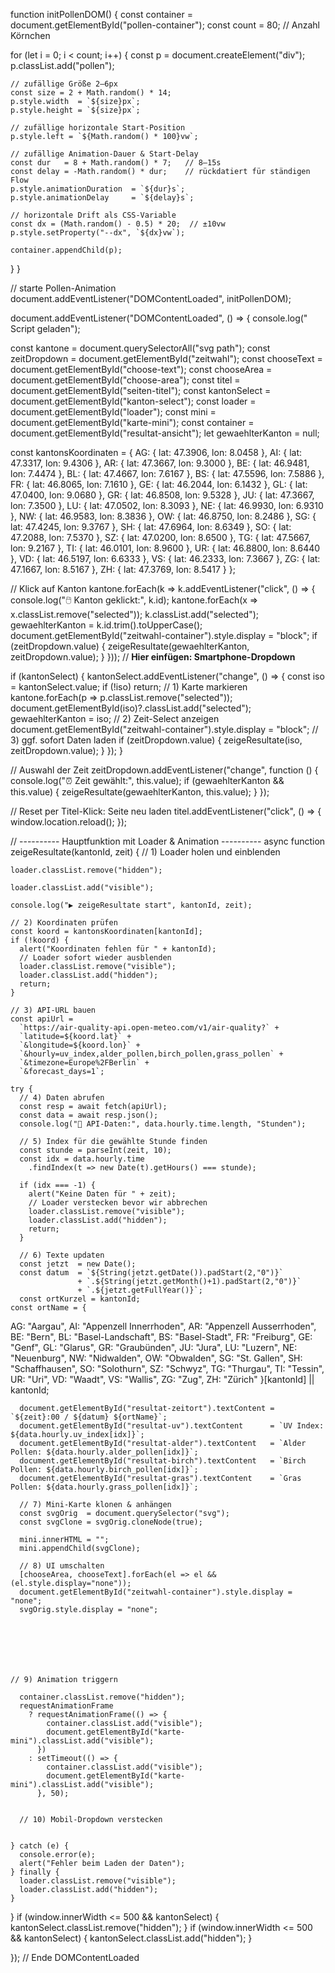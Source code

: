 function initPollenDOM() {
  const container = document.getElementById("pollen-container");
  const count     = 80; // Anzahl Körnchen

  for (let i = 0; i < count; i++) {
    const p = document.createElement("div");
    p.classList.add("pollen");

    // zufällige Größe 2–6px
    const size = 2 + Math.random() * 14;
    p.style.width  = `${size}px`;
    p.style.height = `${size}px`;

    // zufällige horizontale Start-Position
    p.style.left = `${Math.random() * 100}vw`;

    // zufällige Animation-Dauer & Start-Delay
    const dur   = 8 + Math.random() * 7;   // 8–15s
    const delay = -Math.random() * dur;    // rückdatiert für ständigen Flow
    p.style.animationDuration  = `${dur}s`;
    p.style.animationDelay     = `${delay}s`;

    // horizontale Drift als CSS‐Variable
    const dx = (Math.random() - 0.5) * 20;  // ±10vw
    p.style.setProperty("--dx", `${dx}vw`);

    container.appendChild(p);
  }
}

// starte Pollen-Animation
document.addEventListener("DOMContentLoaded", initPollenDOM);


document.addEventListener("DOMContentLoaded", () => {
  console.log(" Script geladen");
  

  const kantone        = document.querySelectorAll("svg path");
  const zeitDropdown   = document.getElementById("zeitwahl");
  const chooseText     = document.getElementById("choose-text");
  const chooseArea     = document.getElementById("choose-area");
  const titel          = document.getElementById("seiten-titel");
  const kantonSelect = document.getElementById("kanton-select");
  const loader = document.getElementById("loader");
  const mini     = document.getElementById("karte-mini");
   const container = document.getElementById("resultat-ansicht");
  let gewaehlterKanton = null;

  const kantonsKoordinaten = {
    AG: { lat: 47.3906, lon: 8.0458 },
    AI: { lat: 47.3317, lon: 9.4306 },
    AR: { lat: 47.3667, lon: 9.3000 },
    BE: { lat: 46.9481, lon: 7.4474 },
    BL: { lat: 47.4667, lon: 7.6167 },
    BS: { lat: 47.5596, lon: 7.5886 },
    FR: { lat: 46.8065, lon: 7.1610 },
    GE: { lat: 46.2044, lon: 6.1432 },
    GL: { lat: 47.0400, lon: 9.0680 },
    GR: { lat: 46.8508, lon: 9.5328 },
    JU: { lat: 47.3667, lon: 7.3500 },
    LU: { lat: 47.0502, lon: 8.3093 },
    NE: { lat: 46.9930, lon: 6.9310 },
    NW: { lat: 46.9583, lon: 8.3836 },
    OW: { lat: 46.8750, lon: 8.2486 },
    SG: { lat: 47.4245, lon: 9.3767 },
    SH: { lat: 47.6964, lon: 8.6349 },
    SO: { lat: 47.2088, lon: 7.5370 },
    SZ: { lat: 47.0200, lon: 8.6500 },
    TG: { lat: 47.5667, lon: 9.2167 },
    TI: { lat: 46.0101, lon: 8.9600 },
    UR: { lat: 46.8800, lon: 8.6440 },
    VD: { lat: 46.5197, lon: 6.6333 },
    VS: { lat: 46.2333, lon: 7.3667 },
    ZG: { lat: 47.1667, lon: 8.5167 },
    ZH: { lat: 47.3769, lon: 8.5417 }
  };

  // Klick auf Kanton
  kantone.forEach(k => k.addEventListener("click", () => {
    console.log("🖱️ Kanton geklickt:", k.id);
    kantone.forEach(x => x.classList.remove("selected"));
    k.classList.add("selected");
    gewaehlterKanton = k.id.trim().toUpperCase();
    document.getElementById("zeitwahl-container").style.display = "block";
    if (zeitDropdown.value) {
      zeigeResultate(gewaehlterKanton, zeitDropdown.value);
    }
  }));
// **Hier einfügen: Smartphone-Dropdown**
  
  
  if (kantonSelect) {
    kantonSelect.addEventListener("change", () => {
      const iso = kantonSelect.value;
      if (!iso) return;
      // 1) Karte markieren
      kantone.forEach(p => p.classList.remove("selected"));
      document.getElementById(iso)?.classList.add("selected");
      gewaehlterKanton = iso;
      // 2) Zeit-Select anzeigen
      document.getElementById("zeitwahl-container").style.display = "block";
      // 3) ggf. sofort Daten laden
      if (zeitDropdown.value) {
        zeigeResultate(iso, zeitDropdown.value);
      }
    });
  }
  

  // Auswahl der Zeit
  zeitDropdown.addEventListener("change", function () {
    console.log("⏰ Zeit gewählt:", this.value);
    if (gewaehlterKanton && this.value) {
      zeigeResultate(gewaehlterKanton, this.value);
    }
  });

  // Reset per Titel-Klick: Seite neu laden
  titel.addEventListener("click", () => {
    window.location.reload();
  });


  // ---------- Hauptfunktion mit Loader & Animation ----------
  async function zeigeResultate(kantonId, zeit) {
    // 1) Loader holen und einblenden
    
    
    loader.classList.remove("hidden");
    
    loader.classList.add("visible");

    console.log("▶️ zeigeResultate start", kantonId, zeit);

    // 2) Koordinaten prüfen
    const koord = kantonsKoordinaten[kantonId];
    if (!koord) {
      alert("Koordinaten fehlen für " + kantonId);
      // Loader sofort wieder ausblenden
      loader.classList.remove("visible");
      loader.classList.add("hidden");
      return;
    }

    // 3) API-URL bauen
    const apiUrl =
      `https://air-quality-api.open-meteo.com/v1/air-quality?` +
      `latitude=${koord.lat}` +
      `&longitude=${koord.lon}` +
      `&hourly=uv_index,alder_pollen,birch_pollen,grass_pollen` +
      `&timezone=Europe%2FBerlin` +
      `&forecast_days=1`;

    try {
      // 4) Daten abrufen
      const resp = await fetch(apiUrl);
      const data = await resp.json();
      console.log("📡 API-Daten:", data.hourly.time.length, "Stunden");

      // 5) Index für die gewählte Stunde finden
      const stunde = parseInt(zeit, 10);
      const idx = data.hourly.time
        .findIndex(t => new Date(t).getHours() === stunde);

      if (idx === -1) {
        alert("Keine Daten für " + zeit);
        // Loader verstecken bevor wir abbrechen
        loader.classList.remove("visible");
        loader.classList.add("hidden");
        return;
      }

      // 6) Texte updaten
      const jetzt  = new Date();
      const datum  = `${String(jetzt.getDate()).padStart(2,"0")}`
                   + `.${String(jetzt.getMonth()+1).padStart(2,"0")}`
                   + `.${jetzt.getFullYear()}`;
      const ortKurzel = kantonId;
    const ortName = {
  AG: "Aargau",
  AI: "Appenzell Innerrhoden",
  AR: "Appenzell Ausserrhoden",
  BE: "Bern",
  BL: "Basel-Landschaft",
  BS: "Basel-Stadt",
  FR: "Freiburg",
  GE: "Genf",
  GL: "Glarus",
  GR: "Graubünden",
  JU: "Jura",
  LU: "Luzern",
  NE: "Neuenburg",
  NW: "Nidwalden",
  OW: "Obwalden",
  SG: "St. Gallen",
  SH: "Schaffhausen",
  SO: "Solothurn",
  SZ: "Schwyz",
  TG: "Thurgau",
  TI: "Tessin",
  UR: "Uri",
  VD: "Waadt",
  VS: "Wallis",
  ZG: "Zug",
  ZH: "Zürich"
}[kantonId] || kantonId;




      document.getElementById("resultat-zeitort").textContent = `${zeit}:00 / ${datum} ${ortName}`;
      document.getElementById("resultat-uv").textContent      = `UV Index: ${data.hourly.uv_index[idx]}`;
      document.getElementById("resultat-alder").textContent   = `Alder Pollen: ${data.hourly.alder_pollen[idx]}`;
      document.getElementById("resultat-birch").textContent   = `Birch Pollen: ${data.hourly.birch_pollen[idx]}`;
      document.getElementById("resultat-gras").textContent    = `Gras Pollen: ${data.hourly.grass_pollen[idx]}`;

      // 7) Mini-Karte klonen & anhängen
      const svgOrig  = document.querySelector("svg");
      const svgClone = svgOrig.cloneNode(true);
      
      mini.innerHTML = "";
      mini.appendChild(svgClone);

      // 8) UI umschalten
      [chooseArea, chooseText].forEach(el => el && (el.style.display="none"));
      document.getElementById("zeitwahl-container").style.display = "none";
      svgOrig.style.display = "none";

    





    // 9) Animation triggern
      
      container.classList.remove("hidden");
      requestAnimationFrame
        ? requestAnimationFrame(() => {
            container.classList.add("visible");
            document.getElementById("karte-mini").classList.add("visible");
          })
        : setTimeout(() => {
            container.classList.add("visible");
            document.getElementById("karte-mini").classList.add("visible");
          }, 50);
   

      // 10) Mobil-Dropdown verstecken
    

    } catch (e) {
      console.error(e);
      alert("Fehler beim Laden der Daten");
    } finally {
      loader.classList.remove("visible");
      loader.classList.add("hidden");
    }
  }
  if (window.innerWidth <= 500 && kantonSelect) {
  kantonSelect.classList.remove("hidden");
}
if (window.innerWidth <= 500 && kantonSelect) {
  kantonSelect.classList.add("hidden");
}


 

}); // Ende DOMContentLoaded
